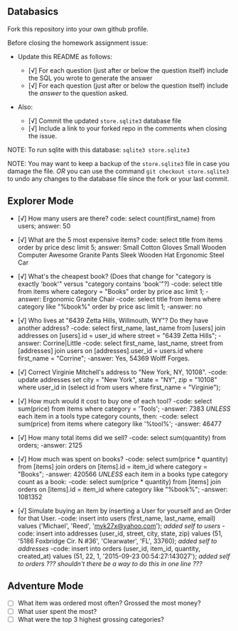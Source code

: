 ## Databasics

Fork this repository into your own github profile.

Before closing the homework assignment issue:

- Update this README as follows:
  - [√] For each question (just after or below the question itself) include the SQL you wrote to generate the answer
  - [√] For each question (just after or below the question itself) include the *answer* to the question asked.

- Also:
  - [√] Commit the updated `store.sqlite3` database file
  - [√] Include a link to your forked repo in the comments when closing the issue.


NOTE: To run sqlite with this database: `sqlite3 store.sqlite3`

NOTE: You may want to keep a backup of the `store.sqlite3` file in case you damage the file. *OR* you can use the command `git checkout store.sqlite3` to undo any changes to the database file since the fork or your last commit.

## Explorer Mode

- [√] How many users are there?
      code: select count(first_name) from users;
      answer: 50

- [√] What are the 5 most expensive items?
      code: select title from items order by price desc limit 5;
      answer: Small Cotton Gloves
              Small Wooden Computer
              Awesome Granite Pants
              Sleek Wooden Hat
              Ergonomic Steel Car

- [√] What's the cheapest book? (Does that change for "category is exactly 'book'" versus "category contains 'book'"?)
      -code: select title from items where category = "Books" order by price asc limit 1;
      -answer: Ergonomic Granite Chair
      -code: select title from items where category like "%book%" order by price asc limit 1;
      -answer: no

- [√] Who lives at "6439 Zetta Hills, Willmouth, WY"? Do they have another address?
      -code: select first_name, last_name from [users] join addresses on [users].id = user_id where street = "6439 Zetta Hills";
      -answer: Corrine|Little
      -code: select first_name, last_name, street from [addresses] join users on [addresses].user_id = users.id where first_name = "Corrine";
      -answer: Yes, 54369 Wolff Forges.

- [√] Correct Virginie Mitchell's address to "New York, NY, 10108".
      -code: update addresses set city = "New York", state = "NY", zip = "10108" where user_id in (select id from users where first_name = "Virginie");

- [√] How much would it cost to buy one of each tool?
      -code: select sum(price) from items where category = 'Tools';
      -answer: 7383
      *UNLESS* each item in a tools type category counts, then:
      -code: select sum(price) from items where category like '%tool%';
      -answer: 46477

- [√] How many total items did we sell?
      -code: select sum(quantity) from orders;
      -answer: 2125

- [√] How much was spent on books?
      -code: select sum(price * quantity) from [items] join orders on [items].id = item_id where category = "Books";
      -answer: 420566
      *UNLESS* each item in a books type category count as a book:
      -code: select sum(price * quantity) from [items] join orders on [items].id = item_id where category like "%book%";
      -answer: 1081352

- [√] Simulate buying an item by inserting a User for yourself and an Order for that User.
      -code: insert into users (first_name, last_name, email) values ('Michael', 'Reed', 'myk27x@yahoo.com');
        *added self to users*
      -code: insert into addresses (user_id, street, city, state, zip) values (51, '5186 Foxbridge Cir. N #36', 'Clearwater', 'FL', 33760);
        *added self to addresses*
      -code: insert into orders (user_id, item_id, quantity, created_at) values (51, 22, 1, '2015-09-23 00:54:27:143027');
        *added self to orders*
      *??? shouldn't there be a way to do this in one line ???*

## Adventure Mode

- [ ] What item was ordered most often? Grossed the most money?
- [ ] What user spent the most?
- [ ] What were the top 3 highest grossing categories?
